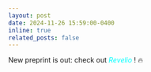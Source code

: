 ```yaml
---
layout: post
date: 2024-11-26 15:59:00-0400
inline: true
related_posts: false
---
```


New preprint is out: check out 
<a href="https://revelio-diffusion.github.io/revelio/" style="color: cyan; font-style: italic; text-decoration: none;">
    Revelio
</a>! 🔥